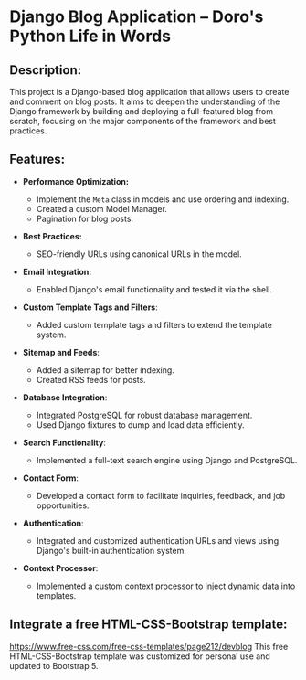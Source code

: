 # Django Blog Application – Doro's Python Life in Words 

## Description:
This project is a Django-based blog application that allows users to create and comment on blog 
posts. It aims to deepen the understanding of the Django framework by building and deploying a 
full-featured blog from scratch, focusing on the major components of the framework and best 
practices.

## Features:
- **Performance Optimization:**
  - Implement the `Meta` class in models and use ordering and indexing.
  - Created a custom Model Manager.
  - Pagination for blog posts.

- **Best Practices:**
  - SEO-friendly URLs using canonical URLs in the model.

- **Email Integration:**
  - Enabled Django's email functionality and tested it via the shell.

- **Custom Template Tags and Filters**:
  - Added custom template tags and filters to extend the template system.
  
- **Sitemap and Feeds**:
  - Added a sitemap for better indexing.
  - Created RSS feeds for posts.
  
- **Database Integration**:
  - Integrated PostgreSQL for robust database management.
  - Used Django fixtures to dump and load data efficiently.
  
- **Search Functionality**:
  - Implemented a full-text search engine using Django and PostgreSQL.

- **Contact Form**:
  - Developed a contact form to facilitate inquiries, feedback, and job opportunities.

- **Authentication**:
  - Integrated and customized authentication URLs and views using Django's built-in authentication system.

- **Context Processor**:
  - Implemented a custom context processor to inject dynamic data into templates.


## Integrate a free HTML-CSS-Bootstrap template:
https://www.free-css.com/free-css-templates/page212/devblog
This free HTML-CSS-Bootstrap template was customized for personal use and updated to Bootstrap 5.
